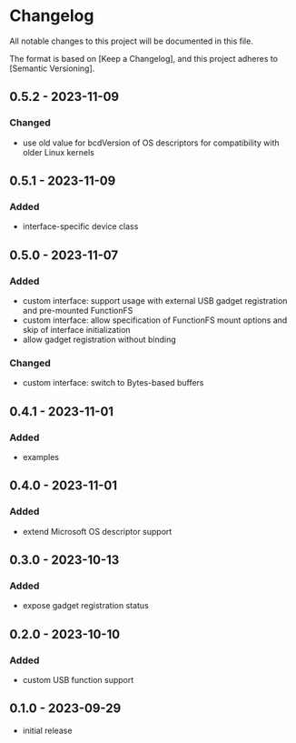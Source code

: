 # Changelog

All notable changes to this project will be documented in this file.

The format is based on [Keep a Changelog],
and this project adheres to [Semantic Versioning].

## 0.5.2 - 2023-11-09
### Changed
- use old value for bcdVersion of OS descriptors for compatibility
  with older Linux kernels


## 0.5.1 - 2023-11-09
### Added
- interface-specific device class


## 0.5.0 - 2023-11-07
### Added
- custom interface: support usage with external USB gadget
  registration and pre-mounted FunctionFS
- custom interface: allow specification of FunctionFS
  mount options and skip of interface initialization
- allow gadget registration without binding
### Changed
- custom interface: switch to Bytes-based buffers


## 0.4.1 - 2023-11-01
### Added
- examples


## 0.4.0 - 2023-11-01
### Added
- extend Microsoft OS descriptor support


## 0.3.0 - 2023-10-13
### Added
- expose gadget registration status


## 0.2.0 - 2023-10-10
### Added
- custom USB function support


## 0.1.0 - 2023-09-29
- initial release
